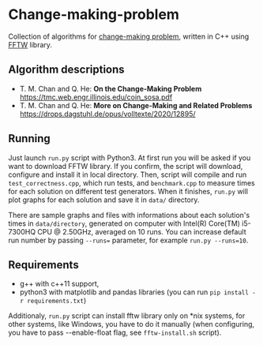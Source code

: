 # Change-making-problem
Collection of algorithms for [change-making problem](https://en.wikipedia.org/wiki/Change-making_problem), written in C++ using [FFTW](http://www.fftw.org) library.

## Algorithm descriptions
-  T. M. Chan and Q. He: **On the Change-Making Problem** https://tmc.web.engr.illinois.edu/coin_sosa.pdf
-  T. M. Chan and Q. He: **More on Change-Making and Related Problems** https://drops.dagstuhl.de/opus/volltexte/2020/12895/

## Running
Just launch ```run.py``` script with Python3. At first run you will be asked if you want to download FFTW library. If  you confirm, the script will download, configure and install it in local directory. Then, script will compile and run ```test_correctness.cpp```, which run tests, and ```benchmark.cpp``` to measure times for each solution on different test generators. When it finishes, ```run.py``` will plot graphs for each solution and save it in ```data/``` directory.

There are sample graphs and files with informations about each solution's times in ```data/directory```, generated on computer with Intel(R) Core(TM) i5-7300HQ CPU  @ 2.50GHz, averaged on 10 runs. You can increase default run number by passing ``--runs=`` parameter, for example ```run.py --runs=10```.

## Requirements
- g++ with c++11 support,
- python3 with matplotlib and pandas libraries (you can run ```pip install -r requirements.txt```)

Additionaly, ```run.py``` script can install fftw library only on \*nix systems, for other systems, like Windows, you have to do it manually (when configuring, you have to pass --enable-float flag, see ```fftw-install.sh``` script).